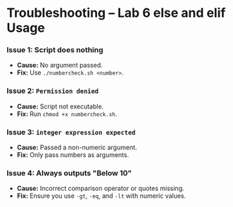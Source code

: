 # Troubleshooting – Lab 6 else and elif Usage

### Issue 1: Script does nothing
- **Cause:** No argument passed.
- **Fix:** Use `./numbercheck.sh <number>`.

### Issue 2: `Permission denied`
- **Cause:** Script not executable.
- **Fix:** Run `chmod +x numbercheck.sh`.

### Issue 3: `integer expression expected`
- **Cause:** Passed a non-numeric argument.
- **Fix:** Only pass numbers as arguments.

### Issue 4: Always outputs "Below 10"
- **Cause:** Incorrect comparison operator or quotes missing.
- **Fix:** Ensure you use `-gt`, `-eq`, and `-lt` with numeric values.
